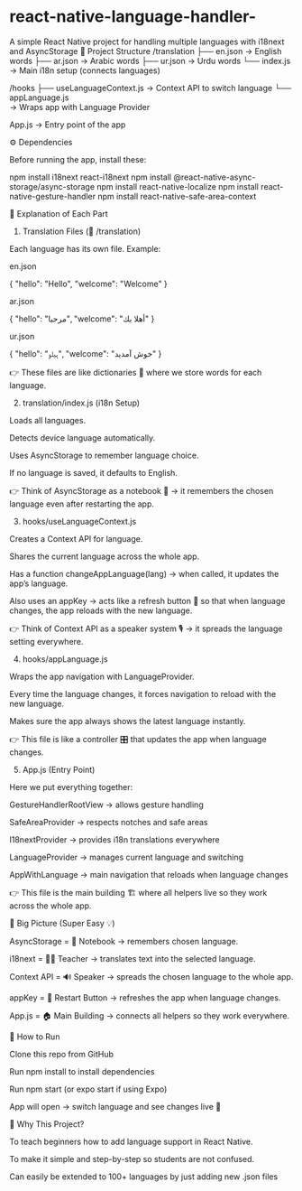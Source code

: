 # react-native-language-handler-
A simple React Native project for handling multiple languages with i18next and AsyncStorage
📂 Project Structure
/translation
   ├── en.json   → English words
   ├── ar.json   → Arabic words
   ├── ur.json   → Urdu words
   └── index.js  → Main i18n setup (connects languages)

/hooks
   ├── useLanguageContext.js 
   → Context API to switch language
   └── appLanguage.js  
   → Wraps app with Language Provider

App.js → Entry point of the app

⚙️ Dependencies

Before running the app, install these:

npm install i18next react-i18next
npm install @react-native-async-storage/async-storage
npm install react-native-localize
npm install react-native-gesture-handler
npm install react-native-safe-area-context

📝 Explanation of Each Part
1. Translation Files (📁 /translation)

Each language has its own file. Example:

en.json

{
  "hello": "Hello",
  "welcome": "Welcome"
}


ar.json

{
  "hello": "مرحبا",
  "welcome": "أهلا بك"
}


ur.json

{
  "hello": "ہیلو",
  "welcome": "خوش آمدید"
}


👉 These files are like dictionaries 📖 where we store words for each language.

2. translation/index.js (i18n Setup)

Loads all languages.

Detects device language automatically.

Uses AsyncStorage to remember language choice.

If no language is saved, it defaults to English.

👉 Think of AsyncStorage as a notebook 📝 → it remembers the chosen language even after restarting the app.

3. hooks/useLanguageContext.js

Creates a Context API for language.

Shares the current language across the whole app.

Has a function changeAppLanguage(lang) → when called, it updates the app’s language.

Also uses an appKey → acts like a refresh button 🔄 so that when language changes, the app reloads with the new language.

👉 Think of Context API as a speaker system 🎙 → it spreads the language setting everywhere.

4. hooks/appLanguage.js

Wraps the app navigation with LanguageProvider.

Every time the language changes, it forces navigation to reload with the new language.

Makes sure the app always shows the latest language instantly.

👉 This file is like a controller 🎛 that updates the app when language changes.

5. App.js (Entry Point)

Here we put everything together:

GestureHandlerRootView → allows gesture handling

SafeAreaProvider → respects notches and safe areas

I18nextProvider → provides i18n translations everywhere

LanguageProvider → manages current language and switching

AppWithLanguage → main navigation that reloads when language changes

👉 This file is the main building 🏗 where all helpers live so they work across the whole app.

🔑 Big Picture (Super Easy 💡)

AsyncStorage = 📒 Notebook → remembers chosen language.

i18next = 👩‍🏫 Teacher → translates text into the selected language.

Context API = 🔊 Speaker → spreads the chosen language to the whole app.

appKey = 🔄 Restart Button → refreshes the app when language changes.

App.js = 🏠 Main Building → connects all helpers so they work everywhere.

🚀 How to Run

Clone this repo from GitHub

Run npm install to install dependencies

Run npm start (or expo start if using Expo)

App will open → switch language and see changes live 🎉

🎯 Why This Project?

To teach beginners how to add language support in React Native.

To make it simple and step-by-step so students are not confused.

Can easily be extended to 100+ languages by just adding new .json files
